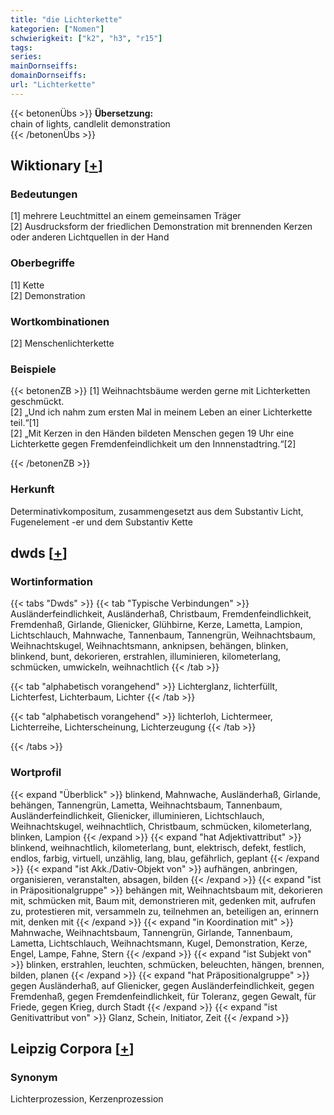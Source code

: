 ```yaml
---
title: "die Lichterkette"
kategorien: ["Nomen"]
schwierigkeit: ["k2", "h3", "r15"]
tags:
series:
mainDornseiffs:
domainDornseiffs:
url: "Lichterkette"
---
```


{{< betonenÜbs >}}
**Übersetzung:**  
chain of lights, candlelit demonstration  
{{< /betonenÜbs >}}

## Wiktionary [[+](https://de.wiktionary.org/wiki/Lichterkette)]

### Bedeutungen
[1] mehrere Leuchtmittel an einem gemeinsamen Träger  
[2] Ausdrucksform der friedlichen Demonstration mit brennenden Kerzen oder anderen Lichtquellen in der Hand  

### Oberbegriffe
[1] Kette  
[2] Demonstration  

### Wortkombinationen
[2] Menschenlichterkette  

### Beispiele
{{< betonenZB >}}
[1] Weihnachtsbäume werden gerne mit Lichterketten geschmückt.  
[2] „Und ich nahm zum ersten Mal in meinem Leben an einer Lichterkette teil.“[1]  
[2] „Mit Kerzen in den Händen bildeten Menschen gegen 19 Uhr eine Lichterkette gegen Fremdenfeindlichkeit um den Innnenstadtring.“[2]  

{{< /betonenZB >}}
### Herkunft
Determinativkompositum, zusammengesetzt aus dem Substantiv Licht, Fugenelement -er und dem Substantiv Kette  



## dwds [[+](https://www.dwds.de/wb/Lichterkette)]

### Wortinformation
{{< tabs "Dwds" >}}
{{< tab "Typische Verbindungen" >}}
Ausländerfeindlichkeit, Ausländerhaß, Christbaum, Fremdenfeindlichkeit, Fremdenhaß, Girlande, Glienicker, Glühbirne, Kerze, Lametta, Lampion, Lichtschlauch, Mahnwache, Tannenbaum, Tannengrün, Weihnachtsbaum, Weihnachtskugel, Weihnachtsmann, anknipsen, behängen, blinken, blinkend, bunt, dekorieren, erstrahlen, illuminieren, kilometerlang, schmücken, umwickeln, weihnachtlich
{{< /tab >}}

{{< tab "alphabetisch vorangehend" >}}
Lichterglanz, lichterfüllt, Lichterfest, Lichterbaum, Lichter
{{< /tab >}}

{{< tab "alphabetisch vorangehend" >}}
lichterloh, Lichtermeer, Lichterreihe, Lichterscheinung, Lichterzeugung
{{< /tab >}}

{{< /tabs >}}

### Wortprofil
{{< expand "Überblick" >}} blinkend, Mahnwache, Ausländerhaß, Girlande, behängen, Tannengrün, Lametta, Weihnachtsbaum, Tannenbaum, Ausländerfeindlichkeit, Glienicker, illuminieren, Lichtschlauch, Weihnachtskugel, weihnachtlich, Christbaum, schmücken, kilometerlang, blinken, Lampion {{< /expand >}}
{{< expand "hat Adjektivattribut" >}} blinkend, weihnachtlich, kilometerlang, bunt, elektrisch, defekt, festlich, endlos, farbig, virtuell, unzählig, lang, blau, gefährlich, geplant {{< /expand >}}
{{< expand "ist Akk./Dativ-Objekt von" >}} aufhängen, anbringen, organisieren, veranstalten, absagen, bilden {{< /expand >}}
{{< expand "ist in Präpositionalgruppe" >}} behängen mit, Weihnachtsbaum mit, dekorieren mit, schmücken mit, Baum mit, demonstrieren mit, gedenken mit, aufrufen zu, protestieren mit, versammeln zu, teilnehmen an, beteiligen an, erinnern mit, denken mit {{< /expand >}}
{{< expand "in Koordination mit" >}} Mahnwache, Weihnachtsbaum, Tannengrün, Girlande, Tannenbaum, Lametta, Lichtschlauch, Weihnachtsmann, Kugel, Demonstration, Kerze, Engel, Lampe, Fahne, Stern {{< /expand >}}
{{< expand "ist Subjekt von" >}} blinken, erstrahlen, leuchten, schmücken, beleuchten, hängen, brennen, bilden, planen {{< /expand >}}
{{< expand "hat Präpositionalgruppe" >}} gegen Ausländerhaß, auf Glienicker, gegen Ausländerfeindlichkeit, gegen Fremdenhaß, gegen Fremdenfeindlichkeit, für Toleranz, gegen Gewalt, für Friede, gegen Krieg, durch Stadt {{< /expand >}}
{{< expand "ist Genitivattribut von" >}} Glanz, Schein, Initiator, Zeit {{< /expand >}}

## Leipzig Corpora [[+](https://corpora.uni-leipzig.de/en/res?word=Lichterkette&corpusId=deu_newscrawl-public_2018)]


### Synonym
Lichterprozession, Kerzenprozession

